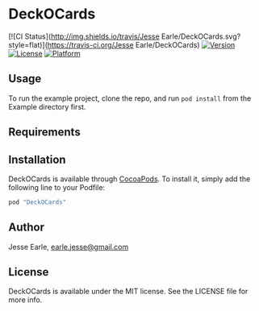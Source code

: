 # DeckOCards

[![CI Status](http://img.shields.io/travis/Jesse Earle/DeckOCards.svg?style=flat)](https://travis-ci.org/Jesse Earle/DeckOCards)
[![Version](https://img.shields.io/cocoapods/v/DeckOCards.svg?style=flat)](http://cocoapods.org/pods/DeckOCards)
[![License](https://img.shields.io/cocoapods/l/DeckOCards.svg?style=flat)](http://cocoapods.org/pods/DeckOCards)
[![Platform](https://img.shields.io/cocoapods/p/DeckOCards.svg?style=flat)](http://cocoapods.org/pods/DeckOCards)

## Usage

To run the example project, clone the repo, and run `pod install` from the Example directory first.

## Requirements

## Installation

DeckOCards is available through [CocoaPods](http://cocoapods.org). To install
it, simply add the following line to your Podfile:

```ruby
pod "DeckOCards"
```

## Author

Jesse Earle, earle.jesse@gmail.com

## License

DeckOCards is available under the MIT license. See the LICENSE file for more info.
